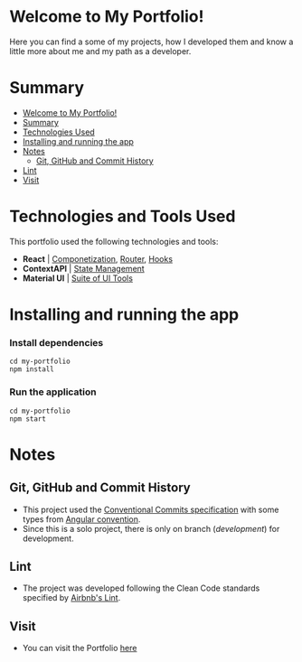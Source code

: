 # Welcome to My Portfolio!
Here you can find a some of my projects, how I developed them and know a little more about me and my path as a developer.

# Summary
- [Welcome to My Portfolio!](#welcome-to-my-portfolio)
- [Summary](#summary)
- [Technologies Used](#technologies-used)
- [Installing and running the app](#installing-and-running-the-app)
- [Notes](#notes)
  - [Git, GitHub and Commit History](#git-github-and-commit-history)
- [Lint](#lint)
- [Visit](#visit)


# Technologies and Tools Used
This portfolio used the following technologies and tools:
  * __React__ | [Componetization](https://reactjs.org/docs/thinking-in-react.html), [Router](https://blog.pshrmn.com/simple-react-router-v4-tutorial/), [Hooks](https://reactjs.org/docs/hooks-intro.html)
  * __ContextAPI__ | [State Management](https://en.reactjs.org/docs/context.html)
  * __Material UI__ | [Suite of UI Tools](https://mui.com/pt/) 


# Installing and running the app
### Install dependencies
```
cd my-portfolio
npm install
```
### Run the application
```
cd my-portfolio
npm start
```

# Notes
## Git, GitHub and Commit History
- This project used the [Conventional Commits specification](https://www.conventionalcommits.org/en/v1.0.0/) with some types from [Angular convention](https://github.com/angular/angular/blob/22b96b9/CONTRIBUTING.md#-commit-message-guidelines).
- Since this is a solo project, there is only on branch (_development_) for development.
## Lint
- The project was developed following the Clean Code standards specified by [Airbnb's Lint](https://www.npmjs.com/package/eslint-config-airbnb).

## Visit
- You can visit the Portfolio [here](https://imborba.web.app/)